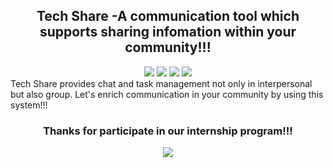 



<div align="center">
  <h2>Tech Share -A communication tool which supports sharing infomation within your community!!! </h2>
</div>
<div align="center" dir="auto"> 
<img src="https://img.shields.io/badge/インターンシップ-278ea5.svg?style=for-the-badge?style=for-the-badge"/>
<img src="https://img.shields.io/badge/開催日-2021.10-ff7964.svg?style=for-the-badge?style=for-the-badge"/>
<img src="https://img.shields.io/badge/Version-1.0.0-7fffd4.svg?style=for-the-badge?style=for-the-badge"/>
<img src="https://img.shields.io/badge/Author-N.O.T.K.F.Y.-9932cc.svg?style=for-the-badge?style=for-the-badge"/>
</div>
Tech Share provides chat and task management not only in interpersonal but also group. Let's enrich communication in your community by using this system!!!   

<div align="center">
<h3>Thanks for participate in our internship program!!!</h3>
  <img src="https://user-images.githubusercontent.com/110875161/183552084-b53b1cc3-ea45-4a90-a65f-9b640b1e8249.gif"/>
</div>
